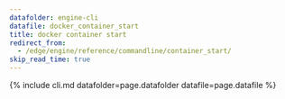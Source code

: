 ```yaml
---
datafolder: engine-cli
datafile: docker_container_start
title: docker container start
redirect_from:
  - /edge/engine/reference/commandline/container_start/
skip_read_time: true
---
```

<!--
Sorry, but the contents of this page are automatically generated from
Docker's source code. If you want to suggest a change to the text that appears
here, you'll need to find the string by searching this repo:

https://github.com/docker/cli
-->

{% include cli.md datafolder=page.datafolder datafile=page.datafile %}
